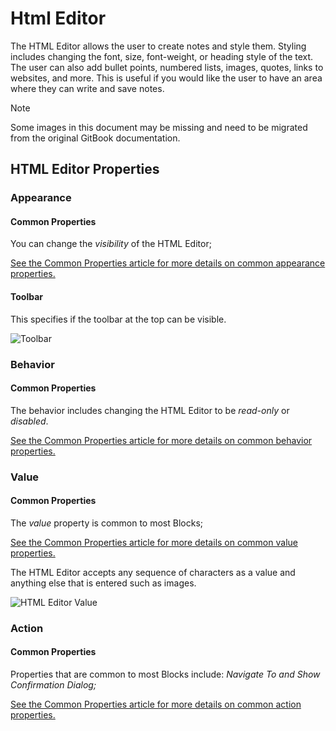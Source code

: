 # Html Editor

The HTML Editor allows the user to create notes and style them. Styling includes changing the font, size, font-weight, or heading style of the text. The user can also add bullet points, numbered lists, images, quotes, links to websites, and more. This is useful if you would like the user to have an area where they can write and save notes.

> [!NOTE]
> Some images in this document may be missing and need to be migrated from the original GitBook documentation.

## HTML Editor Properties

### Appearance

#### Common Properties

You can change the _visibility_ of the HTML Editor;

[See the Common Properties article for more details on common appearance properties.](../common-properties.md#appearance)

#### Toolbar

This specifies if the toolbar at the top can be visible.

![Toolbar](../images/image-1184.png)

### Behavior

#### Common Properties

The behavior includes changing the HTML Editor to be _read-only_ or _disabled_.&#x20;

[See the Common Properties article for more details on common behavior properties.](../common-properties.md#behavior)

### Value

#### Common Properties

The _value_ property is common to most Blocks;

[See the Common Properties article for more details on common value properties.](../common-properties.md#behavior-1)

The HTML Editor accepts any sequence of characters as a value and anything else that is entered such as images.

![HTML Editor Value](../images/image-438.png)

### Action

#### Common Properties

Properties that are common to most Blocks include: _Navigate To and Show Confirmation Dialog;_

[See the Common Properties article for more details on common action properties.](../common-properties.md#action)
